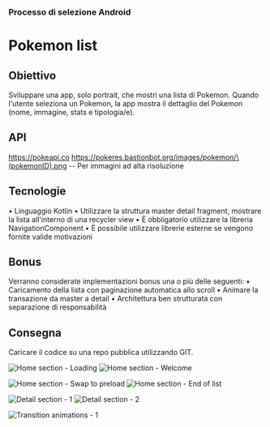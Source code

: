 ### Processo di selezione Android

# Pokemon list

## Obiettivo
Sviluppare una app, solo portrait, che mostri una lista di Pokemon.
Quando l'utente seleziona un Pokemon, la app mostra il dettaglio del Pokemon (nome,
immagine, stats e tipologia/e).
## API
https://pokeapi.co
https://pokeres.bastionbot.org/images/pokemon/\(pokemonID).png -- Per immagini ad
alta risoluzione

## Tecnologie
• Linguaggio Kotlin
• Utilizzare la struttura master detail fragment, mostrare la lista all'interno di una
recycler view
• È obbligatorio utilizzare la libreria NavigationComponent
• È possibile utilizzare librerie esterne se vengono fornite valide motivazioni
## Bonus
Verranno considerate implementazioni bonus una o più delle seguenti:
• Caricamento della lista con paginazione automatica allo scroll
• Animare la transazione da master a detail
• Architettura ben strutturata con separazione di responsabilità

## Consegna
Caricare il codice su una repo pubblica utilizzando GIT.

![Home section - Loading](https://github.com/AntonioVitiello/Pokemon/blob/master/art/1_loading.png)
![Home section - Welcome](https://github.com/AntonioVitiello/Pokemon/blob/master/art/2_welcome.png)

![Home section - Swap to preload](https://github.com/AntonioVitiello/Pokemon/blob/master/art/3_swap_to_preload.png)
![Home section - End of list](https://github.com/AntonioVitiello/Pokemon/blob/master/art/4_end_of_list.png)

![Detail section - 1](https://github.com/AntonioVitiello/Pokemon/blob/master/art/5_detail_1.png)
![Detail section - 2](https://github.com/AntonioVitiello/Pokemon/blob/master/art/6_detail_2.png)

![Transition animations - 1](https://github.com/AntonioVitiello/Pokemon/blob/master/art/7_transitions.gif)
